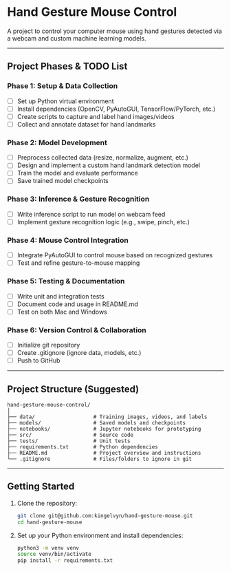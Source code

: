 # Hand Gesture Mouse Control

A project to control your computer mouse using hand gestures detected via a webcam and custom machine learning models.

---

## Project Phases & TODO List

### Phase 1: Setup & Data Collection
- [ ] Set up Python virtual environment
- [ ] Install dependencies (OpenCV, PyAutoGUI, TensorFlow/PyTorch, etc.)
- [ ] Create scripts to capture and label hand images/videos
- [ ] Collect and annotate dataset for hand landmarks

### Phase 2: Model Development
- [ ] Preprocess collected data (resize, normalize, augment, etc.)
- [ ] Design and implement a custom hand landmark detection model
- [ ] Train the model and evaluate performance
- [ ] Save trained model checkpoints

### Phase 3: Inference & Gesture Recognition
- [ ] Write inference script to run model on webcam feed
- [ ] Implement gesture recognition logic (e.g., swipe, pinch, etc.)

### Phase 4: Mouse Control Integration
- [ ] Integrate PyAutoGUI to control mouse based on recognized gestures
- [ ] Test and refine gesture-to-mouse mapping

### Phase 5: Testing & Documentation
- [ ] Write unit and integration tests
- [ ] Document code and usage in README.md
- [ ] Test on both Mac and Windows

### Phase 6: Version Control & Collaboration
- [ ] Initialize git repository
- [ ] Create .gitignore (ignore data, models, etc.)
- [ ] Push to GitHub

---

## Project Structure (Suggested)

```
hand-gesture-mouse-control/
│
├── data/                   # Training images, videos, and labels
├── models/                 # Saved models and checkpoints
├── notebooks/              # Jupyter notebooks for prototyping
├── src/                    # Source code
├── tests/                  # Unit tests
├── requirements.txt        # Python dependencies
├── README.md               # Project overview and instructions
└── .gitignore              # Files/folders to ignore in git
```

---

## Getting Started

1. Clone the repository:
   ```sh
   git clone git@github.com:kingelvyn/hand-gesture-mouse.git
   cd hand-gesture-mouse
   ```
2. Set up your Python environment and install dependencies:
   ```sh
   python3 -m venv venv
   source venv/bin/activate
   pip install -r requirements.txt
   ```
